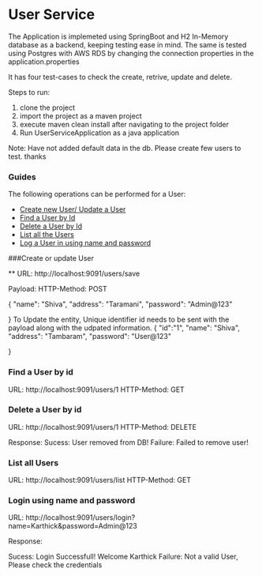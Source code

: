 # User Service
The Application is implemeted using SpringBoot and H2 In-Memory database as a backend, keeping testing ease in mind.
The same is tested using Postgres with AWS RDS by changing the connection properties in the application.properties

It has four test-cases to check the create, retrive, update and delete.

Steps to run:

1. clone the project
2. import the project as a maven project
3. execute maven clean install after navigating to the project folder
4. Run UserServiceApplication as a java application

Note: Have not added default data in the db. Please create few users to test. thanks

### Guides
The following operations can be performed for a User:

* [Create new User/ Update a User](http://localhost:9091/users/save)
* [Find a User by Id](http://localhost:9091/users/1)
* [Delete a User by Id](http://localhost:9091/users/1)
* [List all the Users](http://localhost:9091/users/list)
* [Log a User in using name and password](http://localhost:9091/users/login?name=Karthick&password=Admin@123)

###Create or update User

** URL: http://localhost:9091/users/save

Payload: HTTP-Method: POST

{
  "name": "Shiva",
  "address": "Taramani",
  "password": "Admin@123"
  
}
To Update the entity, Unique identifier id needs to be sent with the payload along with the udpated information.
{
  "id":"1",
  "name": "Shiva",
  "address": "Tambaram",
  "password": "User@123"
  
}



### Find a  User by id

URL: http://localhost:9091/users/1
HTTP-Method: GET


### Delete a User by id

URL: http://localhost:9091/users/1
HTTP-Method: DELETE

Response:
Sucess: User removed from DB! 
Failure: Failed to remove user!

### List all Users

URL: http://localhost:9091/users/list
HTTP-Method: GET


### Login using name and password

URL: http://localhost:9091/users/login?name=Karthick&password=Admin@123

Response:

Sucess: Login Successfull! Welcome Karthick
Failure: Not a valid User, Please check the credentials





